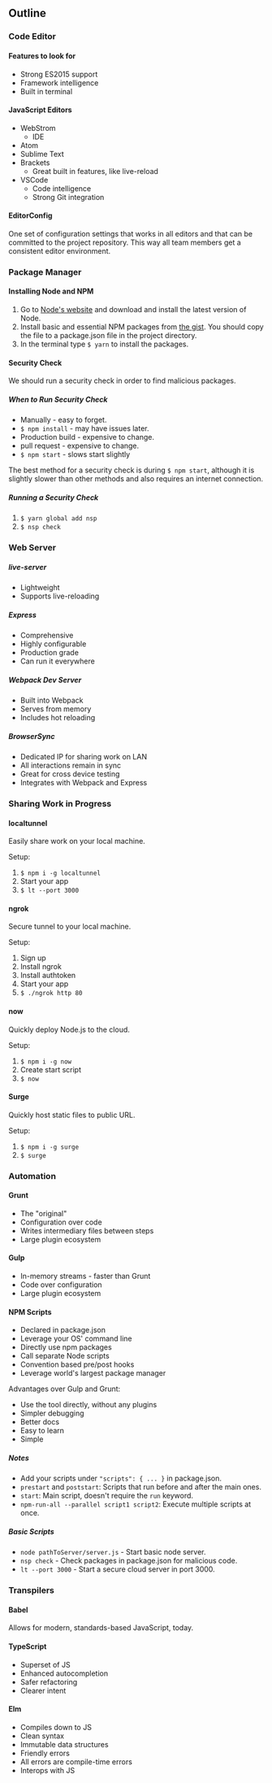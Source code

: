 ## Outline

### Code Editor

#### Features to look for

- Strong ES2015 support
- Framework intelligence
- Built in terminal

#### JavaScript Editors

- WebStrom
  - IDE
- Atom
- Sublime Text
- Brackets
  - Great built in features, like live-reload
- VSCode
  - Code intelligence
  - Strong Git integration

#### EditorConfig

One set of configuration settings that works in all editors and that can be committed to the project repository. This way all team members get a consistent editor environment.

### Package Manager

#### Installing Node and NPM

1. Go to [Node's website](https://nodejs.org) and download and install the latest version of Node.
2. Install basic and essential NPM packages from [the gist](http://bit.ly/jsdevpackagejson). You should copy the file to a package.json file in the project directory.
3. In the terminal type `$ yarn` to install the packages.

#### Security Check

We should run a security check in order to find malicious packages.

##### When to Run Security Check

- Manually - easy to forget.
- `$ npm install` - may have issues later.
- Production build - expensive to change.
- pull request - expensive to change.
- `$ npm start` - slows start slightly

The best method for a security check is during `$ npm start`, although it is slightly slower than other methods and also requires an internet connection.

##### Running a Security Check

1. `$ yarn global add nsp`
2. `$ nsp check`

### Web Server

##### live-server

- Lightweight
- Supports live-reloading

##### Express

- Comprehensive
- Highly configurable
- Production grade
- Can run it everywhere

##### Webpack Dev Server

- Built into Webpack
- Serves from memory
- Includes hot reloading

##### BrowserSync

- Dedicated IP for sharing work on LAN
- All interactions remain in sync
- Great for cross device testing
- Integrates with Webpack and Express

### Sharing Work in Progress

#### localtunnel

Easily share work on your local machine.

Setup:
  1. `$ npm i -g localtunnel`
  2. Start your app
  3. `$ lt --port 3000`

#### ngrok

Secure tunnel to your local machine.

Setup:
  1. Sign up
  2. Install ngrok
  3. Install authtoken
  4. Start your app
  5. `$ ./ngrok http 80`

#### now

Quickly deploy Node.js to the cloud.

Setup:
1. `$ npm i -g now`
2. Create start script
3. `$ now`

#### Surge

Quickly host static files to public URL.

Setup:
1. `$ npm i -g surge`
2. `$ surge`

### Automation

#### Grunt

- The "original"
- Configuration over code
- Writes intermediary files between steps
- Large plugin ecosystem

#### Gulp

- In-memory streams - faster than Grunt
- Code over configuration
- Large plugin ecosystem

#### NPM Scripts

- Declared in package.json
- Leverage your OS' command line
- Directly use npm packages
- Call separate Node scripts
- Convention based pre/post hooks
- Leverage world's largest package manager

Advantages over Gulp and Grunt:

- Use the tool directly, without any plugins
- Simpler debugging
- Better docs
- Easy to learn
- Simple

##### Notes

- Add your scripts under `"scripts": { ... }` in package.json.
- `prestart` and `poststart`: Scripts that run before and after the main ones.
- `start`: Main script, doesn't require the `run` keyword.
- `npm-run-all --parallel script1 script2`: Execute multiple scripts at once.

##### Basic Scripts

- `node pathToServer/server.js` - Start basic node server.
- `nsp check` - Check packages in package.json for malicious code.
- `lt --port 3000` - Start a secure cloud server in port 3000.

### Transpilers

#### Babel

Allows for modern, standards-based JavaScript, today.

#### TypeScript

- Superset of JS
- Enhanced autocompletion
- Safer refactoring
- Clearer intent

#### Elm

- Compiles down to JS
- Clean syntax
- Immutable data structures
- Friendly errors
- All errors are compile-time errors
- Interops with JS
